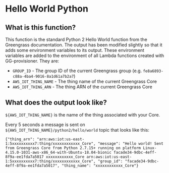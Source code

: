# Hello World Python

## What is this function?

This function is the standard Python 2 Hello World function from the Greengrass documentation.  The
output has been modified slightly so that it adds some environment variables to its output.  These
environment variables are added to the environment of all Lambda functions created with
GG-provisioner.  They are:

* `GROUP_ID` - The group ID of the current Greengrass group (e.g. `fe8a6893-c88a-4ba4-9016-8a1d61a7b2a7`)
* `AWS_IOT_THING_NAME` - The thing name of the current Greengrass Core
* `AWS_IOT_THING_ARN` - The thing ARN of the current Greengrass Core

## What does the output look like?

`${AWS_IOT_THING_NAME}` is the name of the thing associated with your Core.

Every 5 seconds a message is sent on `${AWS_IOT_THING_NAME}/python2/hello/world` topic that looks like this:

```
{"thing_arn": "arn:aws:iot:us-east-1:5xxxxxxxxxx7:thing/xxxxxxxxxxxx_Core", "message": "Hello world! Sent from Greengrass Core from Python 2.7.15+ running on platform Linux-4.15.0-1031-aws-x86_64-with-Ubuntu-18.04-bionic facade34-9dbc-4eff-8f9a-ee1fda7a5017 xxxxxxxxxxxx_Core arn:aws:iot:us-east-1:5xxxxxxxxxx7:thing/xxxxxxxxxxxx_Core", "group_id": "facade34-9dbc-4eff-8f9a-ee1fda7a5017", "thing_name": "xxxxxxxxxxxx_Core"}
```

